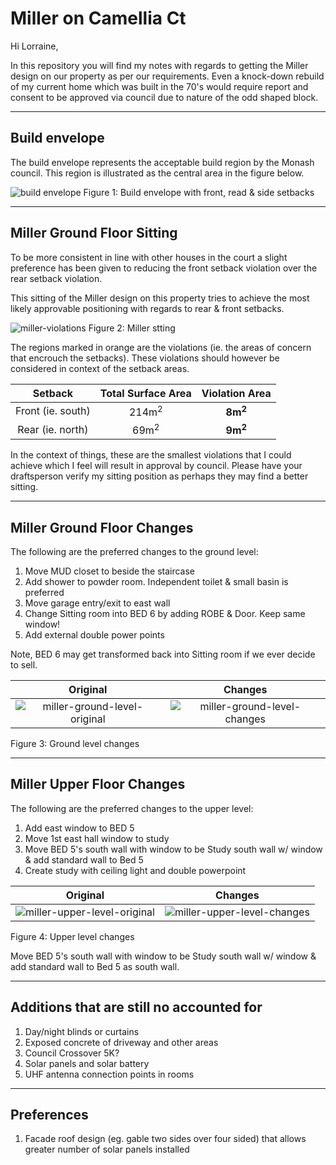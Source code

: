 # Miller on Camellia Ct

Hi Lorraine,

In this repository you will find my notes with regards to getting the Miller design on our property as per our requirements. Even a knock-down rebuild of my current home which was built in the 70's would require report and consent to be approved via council due to nature of the odd shaped block.

---
## Build envelope

The build envelope represents the acceptable build region by the Monash council. This region is illustrated as the central area in the figure below.

![build envelope](./build-envelope.svg)
Figure 1: Build envelope with front, read & side setbacks 

---
## Miller Ground Floor Sitting

To be more consistent in line with other houses in the court a slight preference has been given to reducing the front setback violation over the rear setback violation. 

This sitting of the Miller design on this property tries to achieve the most likely approvable positioning with regards to rear & front setbacks.

![miller-violations](./miller-violations.svg)
Figure 2: Miller stting 

The regions marked in orange are the violations (ie. the areas of concern that encrouch the setbacks). These violations should however be considered in context of the setback areas.

|Setback|Total Surface Area|Violation Area|
|:---:|:---:|:---:|
|Front (ie. south)|214m<sup>2</sup>|**8m<sup>2</sup>**|
|Rear (ie. north)|69m<sup>2</sup>|**9m<sup>2</sup>**|

In the context of things, these are the smallest violations that I could achieve which I feel will result in approval by council. Please have your draftsperson verify my sitting position as perhaps they may find a better sitting.

---
## Miller Ground Floor Changes

The following are the preferred changes to the ground level:

1. Move MUD closet to beside the staircase
2. Add shower to powder room. Independent toilet & small basin is preferred
3. Move garage entry/exit to east wall
4. Change Sitting room into BED 6 by adding ROBE & Door. Keep same window! 
5. Add external double power points


Note, BED 6 may get transformed back into Sitting room if we ever decide to sell.

|Original|Changes|
|:---:|:---:|
|![miller-ground-level-original](./miller-ground-level-original.svg)|![miller-ground-level-changes](./miller-ground-level-changes.svg)|

Figure 3: Ground level changes 

---

## Miller Upper Floor Changes

The following are the preferred changes to the upper level:

1. Add east window to BED 5
2. Move 1st east hall window to study
3. Move BED 5's south wall with window to be Study south wall w/ window & add standard wall to Bed 5 
4. Create study with ceiling light and double powerpoint

|Original|Changes|
|:---:|:---:|
|![miller-upper-level-original](./miller-upper-level-original.svg)|![miller-upper-level-changes](./miller-upper-level-changes.svg)|

Figure 4: Upper level changes 


Move BED 5's south wall with window to be Study south wall w/ window & add standard wall to Bed 5 as south wall. 

---

## Additions that are still no accounted for

1. Day/night blinds or curtains
2. Exposed concrete of driveway and other areas
3. Council Crossover 5K?
4. Solar panels and solar battery
5. UHF antenna connection points in rooms

---

## Preferences

1. Facade roof design (eg. gable two sides over four sided) that allows greater number of solar panels installed 